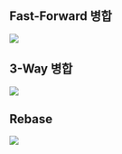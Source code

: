 ## Fast-Forward 병합
![](Fast-ForwardMerge,3-wayMerge,rebase/IMG_61E0977E11AC-1.jpeg)

## 3-Way 병합
![](Fast-ForwardMerge,3-wayMerge,rebase/IMG_61E0977E11AC-2.jpeg)

## Rebase

![](Fast-ForwardMerge,3-wayMerge,rebase/IMG_61E0977E11AC-3.jpeg)
